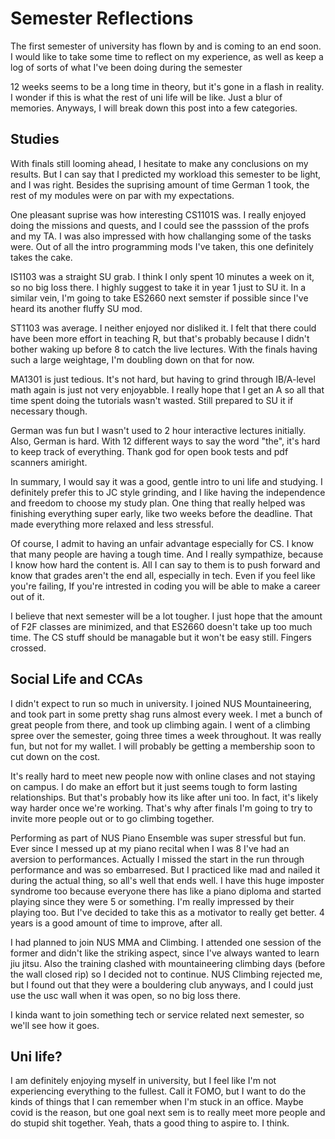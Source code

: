 # Semester Reflections

The first semester of university has flown by and is coming to an end soon. I would like to take some time to reflect on my experience, as well as keep a log of sorts of what I've been doing during the semester

12 weeks seems to be a long time in theory, but it's gone in a flash in reality. I wonder if this is
what the rest of uni life will be like. Just a blur of memories. Anyways, I will break down this
post into a few categories.

## Studies

With finals still looming ahead, I hesitate to make any conclusions on my results. But I can say
that I predicted my workload this semester to be light, and I was right. Besides the suprising amount
of time German 1 took, the rest of my modules were on par with my expectations. 

One pleasant suprise was how interesting CS1101S was. I really enjoyed doing the missions and quests,
and I could see the passsion of the profs and my TA. I was also impressed with how challanging some
of the tasks were. Out of all the intro programming mods I've taken, this one definitely takes the
cake. 

IS1103 was a straight SU grab. I think I only spent 10 minutes a week on it, so no big loss there. I
highly suggest to take it in year 1 just to SU it. In a similar vein, I'm going to take ES2660 next
semster if possible since I've heard its another fluffy SU mod.

ST1103 was average. I neither enjoyed nor disliked it. I felt that there could have been more effort
in teaching R, but that's probably because I didn't bother waking up before 8 to catch the live
lectures. With the finals having such a large weightage, I'm doubling down on that for now.

MA1301 is just tedious. It's not hard, but having to grind through IB/A-level math again is just not
very enjoyabble. I really hope that I get an A so all that time spent doing the tutorials wasn't
wasted. Still prepared to SU it if necessary though.

German was fun but I wasn't used to 2 hour interactive lectures initially. Also, German is hard.
With 12 different ways to say the word "the", it's hard to keep track of everything. Thank god for
open book tests and pdf scanners amiright. 

In summary, I would say it was a good, gentle intro to uni life and studying. I definitely prefer
this to JC style grinding, and I like having the independence and freedom to choose my study plan.
One thing that really helped was finishing everything super early, like two weeks before the
deadline. That made everything more relaxed and less stressful. 

Of course, I admit to having an unfair advantage especially for CS. I know that many people are
having a tough time. And I really sympathize, because I know how hard the content is. All I can say
to them is to push forward and know that grades aren't the end all, especially in tech. Even if you
feel like you're failing, If you're intrested in coding you will be able to make a career out of it.

I believe that next semester will be a lot tougher. I just hope that the amount of F2F classes are
minimized, and that ES2660 doesn't take up too much time. The CS stuff should be managable but it
won't be easy still. Fingers crossed.

## Social Life and CCAs

I didn't expect to run so much in university. I joined NUS Mountaineering, and took part in some
pretty shag runs almost every week. I met a bunch of great people from there, and took up climbing
again. I went of a climbing spree over the semester, going three times a week throughout. It was
really fun, but not for my wallet. I will probably be getting a membership soon to cut down on the
cost.

It's really hard to meet new people now with online clases and not staying on campus. I do make an
effort but it just seems tough to form lasting relationships. But that's probably how its like after
uni too. In fact, it's likely way harder once we're working. That's why after finals I'm going to
try to invite more people out or to go climbing together. 

Performing as part of NUS Piano Ensemble was super stressful but fun. Ever since I messed up at my
piano recital when I was 8 I've had an aversion to performances. Actually I missed the start in the
run through performance and was so embarresed. But I practiced like mad and nailed it during the
actual thing, so all's well that ends well. I have this huge imposter syndrome too because everyone
there has like a piano diploma and started playing since they were 5 or something. I'm really
impressed by their playing too. But I've decided to take this as a motivator to really get better. 4
years is a good amount of time to improve, after all.

I had planned to join NUS MMA and Climbing. I attended one session of the former and didn't like the
striking aspect, since I've always wanted to learn jiu jitsu. Also the training clashed with
mountaineering climbing days (before the wall closed rip) so I decided not to continue. NUS Climbing
rejected me, but I found out that they were a bouldering club anyways, and I could just use the usc
wall when it was open, so no big loss there.

I kinda want to join something tech or service related next semester, so we'll see how it goes.

## Uni life?

I am definitely enjoying myself in university, but I feel like I'm not experiencing everything to
the fullest. Call it FOMO, but I want to do the kinds of things that I can remember when I'm stuck
in an office. Maybe covid is the reason, but one goal next sem is to really meet more people and do
stupid shit together. Yeah, thats a good thing to aspire to. I think. 



